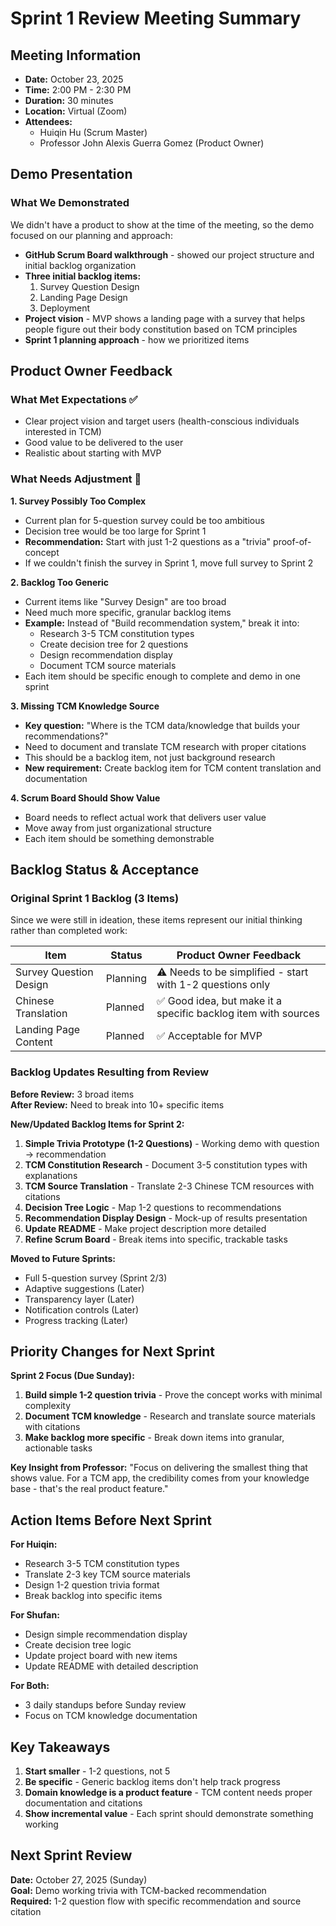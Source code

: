 # Sprint 1 Review Meeting Summary

## Meeting Information

- **Date:** October 23, 2025
- **Time:** 2:00 PM - 2:30 PM
- **Duration:** 30 minutes
- **Location:** Virtual (Zoom)
- **Attendees:** 
  - Huiqin Hu (Scrum Master)
  - Professor John Alexis Guerra Gomez (Product Owner)

## Demo Presentation

### What We Demonstrated

We didn't have a product to show at the time of the meeting, so the demo focused on our planning and approach:

- **GitHub Scrum Board walkthrough** - showed our project structure and initial backlog organization
- **Three initial backlog items:**
  1. Survey Question Design
  2. Landing Page Design
  3. Deployment
- **Project vision** - MVP shows a landing page with a survey that helps people figure out their body constitution based on TCM principles
- **Sprint 1 planning approach** - how we prioritized items

## Product Owner Feedback

### What Met Expectations ✅

- Clear project vision and target users (health-conscious individuals interested in TCM)
- Good value to be delivered to the user
- Realistic about starting with MVP

### What Needs Adjustment 🔄

**1. Survey Possibly Too Complex**
- Current plan for 5-question survey could be too ambitious
- Decision tree would be too large for Sprint 1
- **Recommendation:** Start with just 1-2 questions as a "trivia" proof-of-concept
- If we couldn't finish the survey in Sprint 1, move full survey to Sprint 2

**2. Backlog Too Generic**
- Current items like "Survey Design" are too broad
- Need much more specific, granular backlog items
- **Example:** Instead of "Build recommendation system," break it into:
  - Research 3-5 TCM constitution types
  - Create decision tree for 2 questions  
  - Design recommendation display
  - Document TCM source materials
- Each item should be specific enough to complete and demo in one sprint

**3. Missing TCM Knowledge Source**
- **Key question:** "Where is the TCM data/knowledge that builds your recommendations?"
- Need to document and translate TCM research with proper citations
- This should be a backlog item, not just background research
- **New requirement:** Create backlog item for TCM content translation and documentation

**4. Scrum Board Should Show Value**
- Board needs to reflect actual work that delivers user value
- Move away from just organizational structure
- Each item should be something demonstrable

## Backlog Status & Acceptance

### Original Sprint 1 Backlog (3 Items)

Since we were still in ideation, these items represent our initial thinking rather than completed work:

| Item | Status | Product Owner Feedback |
|------|--------|------------------------|
| Survey Question Design | Planning | ⚠️ Needs to be simplified - start with 1-2 questions only |
| Chinese Translation | Planned | ✅ Good idea, but make it a specific backlog item with sources |
| Landing Page Content | Planned | ✅ Acceptable for MVP |

### Backlog Updates Resulting from Review

**Before Review:** 3 broad items  
**After Review:** Need to break into 10+ specific items

**New/Updated Backlog Items for Sprint 2:**

1. **Simple Trivia Prototype (1-2 Questions)** - Working demo with question → recommendation
2. **TCM Constitution Research** - Document 3-5 constitution types with explanations
3. **TCM Source Translation** - Translate 2-3 Chinese TCM resources with citations
4. **Decision Tree Logic** - Map 1-2 questions to recommendations
5. **Recommendation Display Design** - Mock-up of results presentation
6. **Update README** - Make project description more detailed
7. **Refine Scrum Board** - Break items into specific, trackable tasks

**Moved to Future Sprints:**
- Full 5-question survey (Sprint 2/3)
- Adaptive suggestions (Later)
- Transparency layer (Later)
- Notification controls (Later)
- Progress tracking (Later)

## Priority Changes for Next Sprint

**Sprint 2 Focus (Due Sunday):**

1. **Build simple 1-2 question trivia** - Prove the concept works with minimal complexity
2. **Document TCM knowledge** - Research and translate source materials with citations
3. **Make backlog more specific** - Break down items into granular, actionable tasks

**Key Insight from Professor:**
"Focus on delivering the smallest thing that shows value. For a TCM app, the credibility comes from your knowledge base - that's the real product feature."

## Action Items Before Next Sprint

**For Huiqin:**
- Research 3-5 TCM constitution types  
- Translate 2-3 key TCM source materials
- Design 1-2 question trivia format
- Break backlog into specific items

**For Shufan:**
- Design simple recommendation display
- Create decision tree logic
- Update project board with new items
- Update README with detailed description

**For Both:**
- 3 daily standups before Sunday review
- Focus on TCM knowledge documentation

## Key Takeaways

1. **Start smaller** - 1-2 questions, not 5
2. **Be specific** - Generic backlog items don't help track progress
3. **Domain knowledge is a product feature** - TCM content needs proper documentation and citations
4. **Show incremental value** - Each sprint should demonstrate something working

## Next Sprint Review

**Date:** October 27, 2025 (Sunday)  
**Goal:** Demo working trivia with TCM-backed recommendation  
**Required:** 1-2 question flow with specific recommendation and source citation

